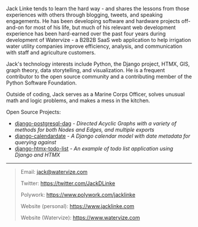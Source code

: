 Jack Linke tends to learn the hard way - and shares the lessons from those experiences with others through blogging, tweets, and speaking engagements. He has been developing software and hardware projects off-and-on for most of his life, but much of his relevant web development experience has been hard-earned over the past four years during development of Watervize - a B2B2B SaaS web application to help irrigation water utility companies improve efficiency, analysis, and communication with staff and agriculture customers.

Jack's technology interests include Python, the Django project, HTMX, GIS, graph theory, data storytelling, and visualization. He is a frequent contributor to the open source community and a contributing member of the Python Software Foundation.

Outside of coding, Jack serves as a Marine Corps Officer, solves unusual math and logic problems, and makes a mess in the kitchen.

Open Source Projects:

- [django-postgresql-dag](https://github.com/OmenApps/django-postgresql-dag) - *Directed Acyclic Graphs with a variety of methods for both Nodes and Edges, and multiple exports*
- [django-calendardate](https://github.com/OmenApps/django-calendardate) - *A Django calendar model with date metadata for querying against*
- [django-htmx-todo-list](https://github.com/jacklinke/django-htmx-todo-list) - *An example of todo list application using Django and HTMX*

---

>    Email: jack@watervize.com
>    
>    Twitter: https://twitter.com/JackDLinke
>    
>    Polywork: https://www.polywork.com/jacklinke
>    
>    Website (personal): https://www.jacklinke.com
>    
>    Website (Watervize): https://www.watervize.com
